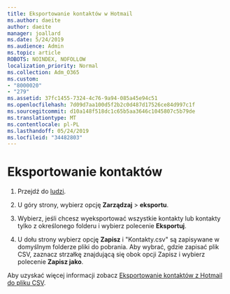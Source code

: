 ```yaml
---
title: Eksportowanie kontaktów w Hotmail
ms.author: daeite
author: daeite
manager: joallard
ms.date: 5/24/2019
ms.audience: Admin
ms.topic: article
ROBOTS: NOINDEX, NOFOLLOW
localization_priority: Normal
ms.collection: Adm_O365
ms.custom:
- "8000020"
- "279"
ms.assetid: 37fc1455-7324-4c76-9a94-085a45e94c51
ms.openlocfilehash: 7d09d7aa100d5f2b2c0d487d17526ce84d997c1f
ms.sourcegitcommit: d10a148f518dc1c65b5aa3646c1045807c5b79de
ms.translationtype: MT
ms.contentlocale: pl-PL
ms.lasthandoff: 05/24/2019
ms.locfileid: "34482803"
---
```

# <a name="export-your-contacts"></a>Eksportowanie kontaktów

1. Przejdź do [ludzi](https://outlook.live.com/people/).

2. U góry strony, wybierz opcję **Zarządzaj** \> **eksportu**.

3. Wybierz, jeśli chcesz wyeksportować wszystkie kontakty lub kontakty tylko z określonego folderu i wybierz polecenie **Eksportuj**.

4. U dołu strony wybierz opcję **Zapisz** i "Kontakty.csv" są zapisywane w domyślnym folderze pliki do pobrania. Aby wybrać, gdzie zapisać plik CSV, zaznacz strzałkę znajdującą się obok opcji Zapisz i wybierz polecenie **Zapisz jako**.

Aby uzyskać więcej informacji zobacz [Eksportowanie kontaktów z Hotmail do pliku CSV](https://go.microsoft.com/fwlink/p/?linkid=873137).